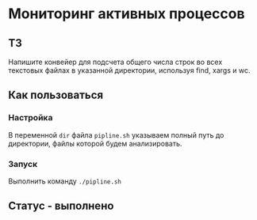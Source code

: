 # Мониторинг активных процессов
## ТЗ
Напишите конвейер для подсчета общего числа строк во всех текстовых файлах в указанной директории, используя find, xargs и wc.

## Как пользоваться
### Настройка
В переменной `dir` файла `pipline.sh` указываем полный путь до директории,
файлы которой будем анализировать.

### Запуск
Выполнить команду `./pipline.sh`

## Статус - выполнено